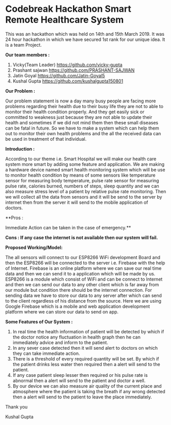 # Codebreak Hackathon Smart Remote Healthcare System

This was an hackathon which was held on 14th and 15th March 2019. It was 24 hour hackathon in which we have secured 1st rank for our unique idea. It is a team Project. 

**Our team members :**

1. Vicky(Team Leader)		https://github.com/vicky-gupta
2. Prashant sajwan		https://github.com/PRASHANT-SAJWAN
3. Jatin Goyal			https://github.com/Jatin-Goyal5
4. Kushal Gupta			https://github.com/kushalgupta150801


**Our Problem :**

Our problem statement is now a day many busy people are facing more problems regarding their health due to their busy life they are not to able to monitor their health condition properly. And they get easily sick or committed to weakness just because they are not able to update their health and sometimes if we did not mind them then these small diseases can be fatal in future. So we have to make a system which can help them out to monitor their own health problems and the all the received data can be used in treatment of that individual.

**Introduction :**

According to our theme i.e. Smart Hospital we will make our health care system more smart by adding some feature and application. We are making a hardware device named smart health monitoring system which will be use to monitor health condition by means of some sensors like temperature sensor for measuring body temperature, pulse rate sensor for measuring pulse rate, calories burned, numbers of steps, sleep quantity and we can also measure stress level of a patient by relative pulse rate monitoring. Then we will collect all the data from sensors and it will be send to the server by internet then from the server it will send to the mobile application of doctors.

**Pros :

Immediate Action can be taken in the case of emergency.**
	
**Cons :
If any case the internet is not available then our system will fail.**

**Proposed Working/Model:**

The all sensors will connect to our ESP8266 WiFi development Board and then the ESP8266 will be connected to the server i.e. Firebase with the help of Internet. Firebase is an online platform where we can save our real time data and then we can send it to a application which will be made by us. ESP8266 is a module which consist of WiFi and can be connect to Internet and then we can send our data to any other client which is far away from our module but condition there should be the internet connection. For sending data we have to store our data to any server after which can send to the client regardless of his distance from the source. Here we are using Google Firebase which is a mobile and web application development platform where we can store our data to send on app.

**Some Features of Our System :**

1. In real time the health information of patient will be detected by which if the doctor notice any fluctuation in health graph then he can immediately advice and inform to the patient.
2. In any sever case detected then it will send alert to doctors on which they can take immediate action.
3. There is a threshold of every required quantity will be set. By which if the patient drinks less water then required then a alert will send to the patient.
4. If any case patient sleep lesser then required or his pulse rate is abnormal then a alert will send to the patient and doctor a well.
5. By our device we can also measure air quality of the current place and atmosphere where the patient is taking the breath if any wrong detected then a alert will send to the patient to leave the place immediately.

Thank you

Kushal Gupta
